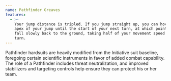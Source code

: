 ```yaml
---
name: Pathfinder Greaves
features:
  - >-
    Your jump distance is tripled. If you jump straight up, you can hover at the
    apex of your jump until the start of your next turn, at which point, you
    fall slowly back to the ground, taking half of your movement speed for this
    turn.
---
```

Pathfinder hardsuits are heavily modified from the Initiative suit baseline, foregoing certain 
scientific instruments in favor of added combat capability. The role of a Pathfinder includes threat 
neutralization, and improved stabilizers and targeting controls help ensure they can protect his or 
her team.